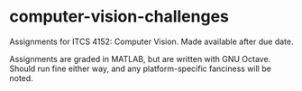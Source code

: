 # computer-vision-challenges
Assignments for ITCS 4152: Computer Vision. Made available after due date.

Assignments are graded in MATLAB, but are written with GNU Octave. Should run fine either way, and any platform-specific fanciness will be noted.
